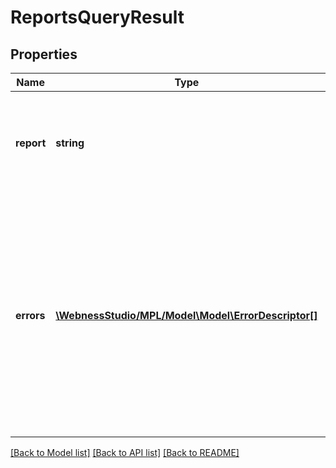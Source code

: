 # ReportsQueryResult

## Properties
Name | Type | Description | Notes
------------ | ------------- | ------------- | -------------
**report** | **string** | Riport tartalma a kért formátumban   /   Report content in the requested format | [optional] 
**errors** | [**\WebnessStudio/MPL/Model\Model\ErrorDescriptor[]**](ErrorDescriptor.md) | A kérés végrehajtása során észlelt hibák. Amennyiben van hibalista, úgy az adott kérés sikertelenül zárult.   /   Errors detected during request execution. If there is an error list, the request was unsuccessful. | [optional] 

[[Back to Model list]](../../README.md#documentation-for-models) [[Back to API list]](../../README.md#documentation-for-api-endpoints) [[Back to README]](../../README.md)

